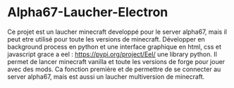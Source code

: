 # Alpha67-Laucher-Electron

Ce projet est un laucher minecraft developpé pour le server alpha67, mais il peut etre utilisé pour toute les versions de minecraft. Développer en background process en python et
une interface graphique en html, css et javascript grace a eel : https://pypi.org/project/Eel/ une library python.
Il permet de lancer minecraft vanilla et toute les versions de forge pour jouer avec des mods. Ca fonction première et de permettre de se connecter au server alpha67, mais est 
aussi un laucher multiversion de minecraft.

